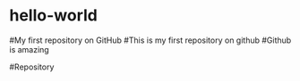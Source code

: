# hello-world
#My first repository on GitHub
#This is my first repository on github
#Github is amazing

   #Repository
   

